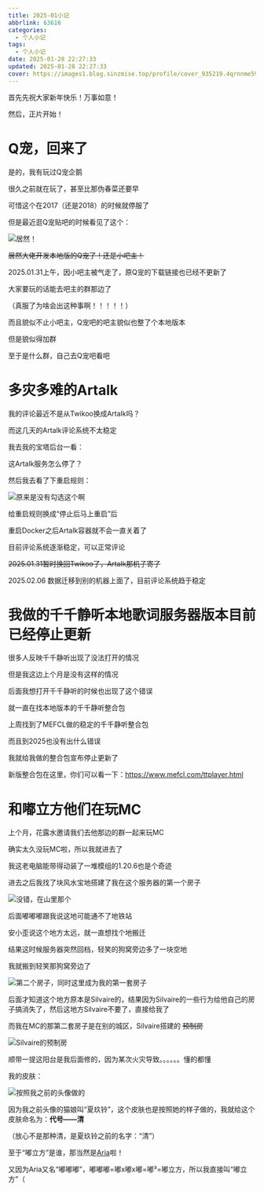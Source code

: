 ```yaml
---
title: 2025-01小记
abbrlink: 63616
categories: 
  - 个人小记
tags: 
  - 个人小记
date: 2025-01-28 22:27:33
updated: 2025-01-28 22:27:33
cover: https://images1.blog.sinzmise.top/profile/cover_935219.4qrnnme59m.webp
---
```

首先先祝大家新年快乐！万事如意！

<!-- more -->

然后，正片开始！

# Q宠，回来了
是的，我有玩过Q宠企鹅

很久之前就在玩了，甚至比那伪春菜还要早

可惜这个在2017（还是2018）的时候就停服了

但是最近逛Q宠贴吧的时候看见了这个：

![居然！](https://images1.blog.sinzmise.top/20250129/image.avif)

~~居然大佬开发本地版的Q宠了！还是小吧主！~~

2025.01.31上午，因小吧主被气走了，原Q宠的下载链接也已经不更新了

大家要玩的话能去吧主的群那边了

（真服了为啥会出这种事啊！！！！！）

而且貌似不止小吧主，Q宠吧的吧主貌似也整了个本地版本

但是貌似得加群

至于是什么群，自己去Q宠吧看吧

# 多灾多难的Artalk
我的评论最近不是从Twikoo换成Artalk吗？

而这几天的Artalk评论系统不太稳定

我去我的宝塔后台一看：

这Artalk服务怎么停了？

然后我去看了下重启规则：

![原来是没有勾选这个啊](https://images1.blog.sinzmise.top/20250130/image.png)

给重启规则换成“停止后马上重启”后

重启Docker之后Artalk容器就不会一直关着了

目前评论系统逐渐稳定，可以正常评论

~~2025.01.31暂时换回Twikoo了，Artalk那机子寄了~~

2025.02.06 数据迁移到别的机器上面了，目前评论系统趋于稳定

# 我做的千千静听本地歌词服务器版本目前已经停止更新
很多人反映千千静听出现了没法打开的情况

但是我这边上个月是没有这样的情况

后面我想打开千千静听的时候也出现了这个错误

就一直在找本地版本的千千静听整合包

上周找到了MEFCL做的稳定的千千静听整合包

而且到2025也没有出什么错误

我就给我做的整合包宣布停止更新了

新版整合包在这里，你们可以看一下：https://www.mefcl.com/ttplayer.html

# 和嘟立方他们在玩MC
上个月，花露水邀请我们去他那边的群一起来玩MC

确实太久没玩MC啦，所以我就进去了

<psw> 我这老电脑能带得动装了一堆模组的1.20.6也是个奇迹 </psw>

进去之后我找了块风水宝地搭建了我在这个服务器的第一个房子

![没错，在山里那个](https://images1.blog.sinzmise.top/20250130/javaw_OMH4qfBTre.avif)

后面嘟嘟嘟跟我说这地可能通不了地铁站

安小歪说这个地方太远，就一直想找个地搬迁

结果这时候服务器突然回档，轻笑的狗窝旁边多了一块空地

我就搬到轻笑那狗窝旁边了

![第二个房子，同时这里成为我的第一套房子](https://images1.blog.sinzmise.top/20250131/javaw_o0IM70gSjv.avif)

<psw> 后面才知道这个地方原本是Silvaire的，结果因为Silvaire的一些行为给他自己的房子搞消失了，然后这地方Silvaire不要了，直接给我了 </psw>

而我在MC的那第二套房子是在别的城区，Silvaire搭建的 ~~预制房~~

![Silvaire的预制房](https://images1.blog.sinzmise.top/20250131/javaw_1c3sZ0W3lO.avif)

顺带一提这阳台是我后面修的，因为某次火灾导致。。。。。。懂的都懂

我的皮肤：

![按照我之前的头像做的](https://images1.blog.sinzmise.top/20250130/download.avif)

因为我之前头像的猫娘叫“夏玖铃”，这个皮肤也是按照她的样子做的，我就给这个皮肤命名为：**代号——清**

（放心不是那种清，是夏玖铃之前的名字：“清”）

至于“嘟立方”是谁，那当然是[Aria](https://blog.yaria.top/)啦！

又因为Aria又名“嘟嘟嘟”，嘟嘟嘟=嘟x嘟x嘟=嘟³=嘟立方，所以我直接叫“嘟立方”（